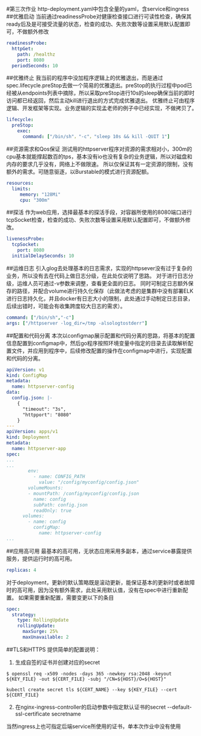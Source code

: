 #第三次作业
http-deployment.yaml中包含全量的yaml，含service和ingress
##优雅启动
当前通过readinessProbe对健康检查接口进行可读性检查，确保其ready后及是可接受流量的状态，检查的成功、失败次数等设置采用默认配置即可，不做额外修改
```YAML
readinessProbe:
  httpGet:  
    path: /healthz 
    port: 8080
  periodSeconds: 10
```

##优雅终止
我当前的程序中没加程序逻辑上的优雅退出，而是通过spec.lifecycle.preStop去做一个简易的优雅退出。preStop的执行过程中pod已经被从endpoints列表中摘除，所以采取preStop进行10s的sleep确保当前的即时访问都已经返回，然后主动kill进行退出的方式完成优雅退出。
优雅终止可由程序逻辑、开发框架等实现。业务逻辑的实现孟老师的例子中已经实现，不做拷贝了。
```YAML
lifecycle:
  preStop:
    exec:
      command: ["/bin/sh"，"-c"，"sleep 10s && kill -QUIT 1"]
```

##资源需求和Qos保证
测试用的httpserver程序对资源的需求相对小，300m的cpu基本就能撑起数百的tps，基本没有io也没有复杂的业务逻辑，所以对磁盘和内存的要求几乎没有，网络上不做限速。
所以仅保证其有一定资源的限制，没有额外的需求。可随意驱逐，以Burstable的模式进行资源配额。
```yaml
resources:
  limits:
     memory: "128Mi"
     cpu: "300m"
```

##探活
作为web应用，选择最基本的探活手段，对容器所使用的8080端口进行tcpSocket检查，检查的成功、失败次数等设置采用默认配置即可，不做额外修改。
```YAML
livenessProbe:
  tcpSocket:
    port: 8080
  initialDelaySeconds: 10
```

##运维日志
引入glog去处理基本的日志需求，实现的httpsever没有过于复杂的业务，所以没有去在代码上做日志分级，在此处仅说明了思路。
对于进行日志分级，运维人员可通过-v参数来调整，查看更全面的日志。
同时可制定日志额外保存的路径，并配合volume进行持久化保存（此做法考虑的是集群中没有部署ELK进行日志持久化，并且docker有日志大小的限制，此处通过手动制定日志目录，后续出错时，可能会有收集跨度较大日志的需求）。
```YAML
command: ["/bin/sh","-c"]
args: ["/httpserver -log_dir=/tmp -alsologtostderr"]
```

##配置和代码分离
本次以configmap展示配置和代码分离的思路，将基本的配置信息配置到configmap中，然后go程序按照环境变量中指定的目录去读取解析配置文件，并应用到程序中，后续修改配置的操作在configmap中进行，实现配置和代码的分离。
```YAML
apiVersion: v1
kind: ConfigMap
metadata:
  name: httpserver-config
data:
  config.json: |-
    {
      "timeout": "3s",
      "httpport": "8080"
    }
---
apiVersion: apps/v1
kind: Deployment
metadata:
  name: httpserver-app
spec:
...
...
        env:
          - name: CONFIG_PATH
            value: "/config/myconfig/config.json"
        volumeMounts:
        - mountPath: /config/myconfig/config.json
          name: config
          subPath: config.json
          readOnly: true
      volumes:
        - name: config
          configMap:
            name: httpserver-config
...
```

##应用高可用
最基本的高可用，无状态应用采用多副本，通过service暴露提供服务，提供运行时的高可用。
```yaml
replicas: 4
```

对于deployment，更新的默认策略既是滚动更新，能保证基本的更新时或者故障时的高可用，因为没有额外需求，此处采用默认值，没有在spec中进行重新配置。
如果需要重新配置，需要变更以下的条目
```YAML
spec:
  strategy:
    type: RollingUpdate
    rollingUpdate:
      maxSurge: 25%
      maxUnavailable: 2  
```

##TLS和HTTPS
提供简单的配置说明：
1. 生成自签的证书并创建对应的secret
 ```shell
$ openssl req -x509 -nodes -days 365 -newkey rsa:2048 -keyout ${KEY_FILE} -out ${CERT_FILE} -subj "/CN=${HOST}/O=${HOST}"

kubectl create secret tls ${CERT_NAME} --key ${KEY_FILE} --cert ${CERT_FILE}
```
2. 在nginx-ingress-controller的启动参数中指定默认证书的secret
--default-ssl-certificate secretname

当然ingress上也可指定后端service所使用的证书，单本次作业中没有使用

